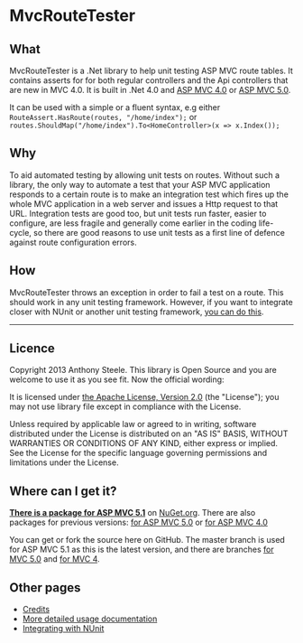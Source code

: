 # MvcRouteTester

## What

MvcRouteTester is a .Net library to help unit testing ASP MVC route tables. It contains asserts for for both regular controllers and the Api controllers that are new in MVC 4.0. It is built in .Net 4.0 and [ASP MVC 4.0](http://www.nuget.org/packages/MvcRouteTester/) or [ASP MVC 5.0](http://www.nuget.org/packages/MvcRouteTester.MVC5/).

It can be used with a simple or a fluent syntax, e.g either `RouteAssert.HasRoute(routes, "/home/index");` or `routes.ShouldMap("/home/index").To<HomeController>(x => x.Index());`

## Why

To aid automated testing by allowing unit tests on routes. Without such a library, the only way to automate a test that your ASP MVC application responds to a certain route is to make an integration test which fires up the whole MVC application in a web server and issues a Http request to that URL. Integration tests are good too, but unit tests run faster, easier to configure, are less fragile and generally come earlier in the coding life-cycle, so there are good reasons to use unit tests as a first line of defence against route configuration errors.

## How

MvcRouteTester throws an exception in order to fail a test on a route. This should work in any unit testing framework. However, if you want to integrate closer with NUnit or another unit testing framework, [you can do this](https://github.com/AnthonySteele/MvcRouteTester/wiki/Integrating-with-NUnit).
****
## Licence

Copyright 2013 Anthony Steele. This library is Open Source and you are welcome to use it as you see fit. Now the official wording: 

It is licensed under [the Apache License, Version 2.0](http://www.apache.org/licenses/LICENSE-2.0.html) (the "License");
you may not use library file except in compliance with the License.

Unless required by applicable law or agreed to in writing, software
distributed under the License is distributed on an "AS IS" BASIS,
WITHOUT WARRANTIES OR CONDITIONS OF ANY KIND, either express or implied.
See the License for the specific language governing permissions and
limitations under the License.

## Where can I get it?

**[There is a package for ASP MVC 5.1](http://www.nuget.org/packages/MvcRouteTester.Mvc5.1/)** on [NuGet.org](http://www.nuget.org/). There are also packages for previous versions: [for ASP MVC 5.0](http://www.nuget.org/packages/MvcRouteTester.MVC5/) or  [for ASP MVC 4.0](http://www.nuget.org/packages/MvcRouteTester/)

You can get or fork the source here on GitHub. The master branch is used for ASP MVC 5.1 as this is the latest version, and there are branches [for MVC 5.0](https://github.com/AnthonySteele/MvcRouteTester/tree/MVC5) and [for MVC 4](https://github.com/AnthonySteele/MvcRouteTester/tree/MVC4).

## Other pages

 - [Credits](https://github.com/AnthonySteele/MvcRouteTester/wiki/Credits)
 - [More detailed usage documentation](https://github.com/AnthonySteele/MvcRouteTester/wiki/Usage)
 - [Integrating with NUnit](https://github.com/AnthonySteele/MvcRouteTester/wiki/Integrating-with-NUnit)

